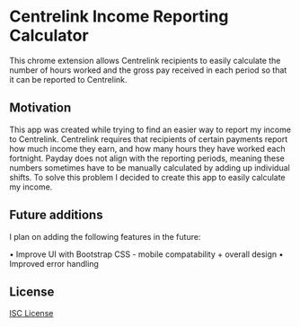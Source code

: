 # Centrelink Income Reporting Calculator

This chrome extension allows Centrelink recipients to easily calculate the number of hours worked and the gross pay received in each period so that it can be reported to Centrelink.

## Motivation

This app was created while trying to find an easier way to report my income to Centrelink. Centrelink requires that recipients of certain payments report how much income they earn, and how many hours they have worked each fortnight. Payday does not align with the reporting periods, meaning these numbers sometimes have to be manually calculated by adding up individual shifts. To solve this problem I decided to create this app to easily calculate my income.

## Future additions

I plan on adding the following features in the future:

  • Improve UI with Bootstrap CSS - mobile compatability + overall design
  • Improved error handling

## License
[ISC License](https://opensource.org/licenses/ISC)
